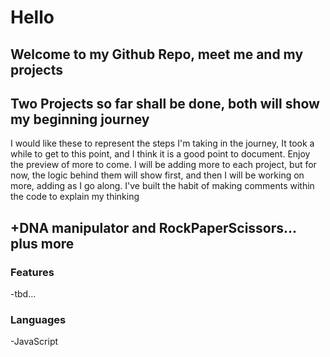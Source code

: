 # Hello
## Welcome to my Github Repo, meet me and my projects

## Two Projects so far shall be done, both will show my beginning journey
I would like these to represent the steps I'm taking in the journey, 
It took a while to get to this point, and I think it is a good point to document.
Enjoy the preview of more to come.
I will be adding more to each project, but for now, the logic behind them will show first, and then I will be working on more, adding as I go along.
I've built the habit of making comments within the code to explain my thinking

+DNA manipulator and RockPaperScissors... plus more 
--



### Features
-tbd...

### Languages
-JavaScript
